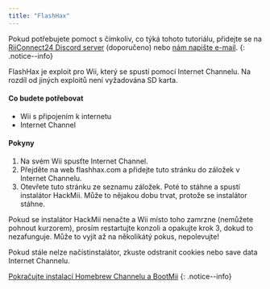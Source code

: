 ```yaml
---
title: "FlashHax"
---
```


Pokud potřebujete pomoct s čímkoliv, co týká tohoto tutoriálu, přidejte se na [RiiConnect24 Discord server](https://discord.gg/rc24) (doporučeno) nebo [nám napište e-mail](mailto:support@riiconnect24.net).
{: .notice--info}

FlashHax je exploit pro Wii, který se spustí pomocí Internet Channelu. Na rozdíl od jiných exploitů není vyžadována SD karta.

#### Co budete potřebovat

- Wii s připojením k internetu
- Internet Channel

#### Pokyny

1. Na svém Wii spusťte Internet Channel.
2. Přejděte na web flashhax.com a přidejte tuto stránku do záložek v Internet Channelu.
3. Otevřete tuto stránku ze seznamu záložek. Poté to stáhne a spustí instalátor HackMii. Může to nějakou dobu trvat, protože se instalátor stáhne.

Pokud se instalátor HackMii nenačte a Wii místo toho zamrzne (nemůžete pohnout kurzorem), prosím restartujte konzoli a opakujte krok 3, dokud to nezafunguje. Může to vyjít až na několikátý pokus, nepolevujte!

Pokud stále nelze načístinstalátor, zkuste odstranit cookies nebo save data Internet Channelu.

[Pokračujte instalací Homebrew Channelu a BootMii](hbc)
{: .notice--info}
